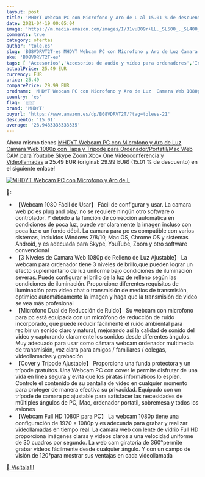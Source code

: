 ```yaml
---
layout: post
title: 'MHDYT Webcam PC con Microfono y Aro de L al 15.01 % de descuento'
date: 2021-04-19 00:05:04
image: 'https://m.media-amazon.com/images/I/31vuB09r+LL._SL500_._SL400_.jpg'
comments: true
category: ofertas
author: 'tole.es'
slug: 'B08VDRVT2T-es MHDYT Webcam PC con Microfono y Aro de Luz Camara Web...'
sku: 'B08VDRVT2T-es'
tags: [ 'Accesorios','Accesorios de audio y vídeo para ordenadores','Informática','Webcams y telefonía VoIP','mhdyt','xbox', ]
actualPrice: 25.49 EUR
currency: EUR
price: 25.49
comparePrice: 29.99 EUR
prodname: 'MHDYT Webcam PC con Microfono y Aro de Luz  Camara Web 1080p con Tapa y Tripode para Ordenador/Portatil/Mac  Web CAM para Youtube  Skype  Zoom  Xbox One  Videoconferencia y Videollamadas'
country: 'es'
flag: '🇪🇸'
brand: 'MHDYT'
buyurl: 'https://www.amazon.es/dp/B08VDRVT2T/?tag=tolees-21'
descuento: '15.01'
average: '28.9483333333335'
---
```


Ahora mismo tienes [MHDYT Webcam PC con Microfono y Aro de Luz  Camara Web 1080p con Tapa y Tripode para Ordenador/Portatil/Mac  Web CAM para Youtube  Skype  Zoom  Xbox One  Videoconferencia y Videollamadas](https://www.amazon.es/dp/B08VDRVT2T/?tag=tolees-21) a 25.49 EUR (original: 29.99 EUR) (15.01 %  de descuento) en el siguiente enlace!

[![MHDYT Webcam PC con Microfono y Aro de L](https://m.media-amazon.com/images/I/31vuB09r+LL._SL500_._SL400_.jpg)](https://www.amazon.es/dp/B08VDRVT2T/?tag=tolees-21)

🔎:

- 【Webcam 1080 Fácil de Usar】 Fácil de configurar y usar. La camara web pc es plug and play, no se requiere ningún otro software o controlador. Y debido a la función de corrección automática en condiciones de poca luz, puede ver claramente la imagen incluso con poca luz o un fondo débil. La camara para pc es compatible con varios sistemas, incluidos Windows 7/8/10, Mac OS, Chrome OS y sistemas Android, y es adecuada para Skype, YouTube, Zoom y otro software convencional
- 【3 Niveles de Camara Web 1080p de Relleno de Luz Ajustable】 La webcam para ordenador tiene 3 niveles de brillo,que pueden lograr un efecto suplementario de luz uniforme bajo condiciones de iluminación severas. Puede configurar el brillo de la luz de relleno según las condiciones de iluminación. Proporcione diferentes requisitos de iluminación para video chat o transmisión de medios de transmisión, optimice automáticamente la imagen y haga que la transmisión de video se vea más profesional
- 【Micrófono Dual de Reducción de Ruido】 Su webcam con microfono para pc está equipada con un micrófono de reducción de ruido incorporado, que puede reducir fácilmente el ruido ambiental para recibir un sonido claro y natural, mejorando así la calidad de sonido del video y capturando claramente los sonidos desde diferentes ángulos. Muy adecuado para usar como cámara webcam ordenador multimedia de transmisión, voz clara para amigos / familiares / colegas, videollamadas y grabación
- 【Cover y Trípode Ajustable】 Proporciona una funda protectora y un trípode gratuitos. Una Webcam PC con cover le permite disfrutar de una vida en línea segura y evita que los piratas informáticos lo espíen. Controle el contenido de su pantalla de video en cualquier momento para proteger de manera efectiva su privacidad. Equipado con un trípode de camara pc ajustable para satisfacer las necesidades de múltiples ángulos de PC, Mac, ordenador portatil, sobremesa y todos los aviones
- 【Webcam Full HD 1080P para PC】 La webcam 1080p tiene una configuración de 1920 * 1080p y es adecuada para grabar y realizar videollamadas en tiempo real. La camara web con lente de vidrio Full HD proporciona imágenes claras y videos claros a una velocidad uniforme de 30 cuadros por segundo. La web cam giratoria de 360°permite grabar videos fácilmente desde cualquier ángulo. Y con un campo de visión de 120°para mostrar sus ventajas en cada videollamada

[🛒 Visítala!!!](https://www.amazon.es/dp/B08VDRVT2T/?tag=tolees-21)
